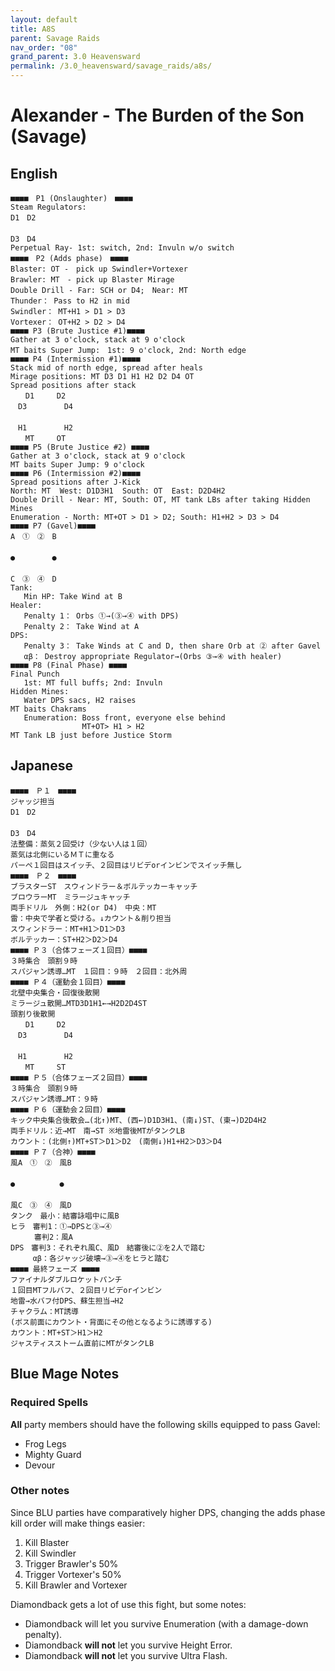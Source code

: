 ```yaml
---
layout: default
title: A8S
parent: Savage Raids
nav_order: "08"
grand_parent: 3.0 Heavensward
permalink: /3.0_heavensward/savage_raids/a8s/
---
```


# Alexander - The Burden of the Son (Savage)

## English
```
■■■■　P1 (Onslaughter)　■■■■
Steam Regulators:
D1　D2
　
D3　D4
Perpetual Ray- 1st: switch, 2nd: Invuln w/o switch
■■■■　P2 (Adds phase)　■■■■
Blaster: OT -　pick up Swindler+Vortexer
Brawler: MT　- pick up Blaster Mirage
Double Drill - Far: SCH or D4;　Near: MT
Thunder： Pass to H2 in mid
Swindler： MT+H1 > D1 > D3
Vortexer： OT+H2 > D2 > D4
■■■■ P3 (Brute Justice #1)■■■■
Gather at 3 o'clock, stack at 9 o'clock
MT baits Super Jump:　1st: 9 o'clock, 2nd: North edge
■■■■ P4 (Intermission #1)■■■■
Stack mid of north edge, spread after heals
Mirage positions: MT D3 D1 H1 H2 D2 D4 OT
Spread positions after stack
　　D1　　　D2
　D3　　　　　D4
　
　H1　　　　　H2
　　MT　　　OT
■■■■ P5 (Brute Justice #2) ■■■■
Gather at 3 o'clock, stack at 9 o'clock
MT baits Super Jump: 9 o'clock
■■■■ P6 (Intermission #2)■■■■
Spread positions after J-Kick
North: MT  West: D1D3H1  South: OT  East: D2D4H2
Double Drill - Near: MT, South: OT, MT tank LBs after taking Hidden Mines
Enumeration - North: MT+OT > D1 > D2; South: H1+H2 > D3 > D4
■■■■ P7 (Gavel)■■■■
A　①　②　B
　
●　　　　　●
　
C　③　④　D
Tank:
   Min HP: Take Wind at B
Healer:
   Penalty 1： Orbs ①→(③→④ with DPS)
   Penalty 2： Take Wind at A
DPS:
   Penalty 3： Take Winds at C and D, then share Orb at ② after Gavel
   αβ： Destroy appropriate Regulator→(Orbs ③→④ with healer)
■■■■ P8 (Final Phase) ■■■■
Final Punch
   1st: MT full buffs; 2nd: Invuln
Hidden Mines: 
   Water DPS sacs, H2 raises
MT baits Chakrams
   Enumeration: Boss front, everyone else behind
                MT+OT> H1 > H2
MT Tank LB just before Justice Storm
```

## Japanese
```
■■■■　Ｐ１　■■■■
ジャッジ担当
D1　D2
　
D3　D4
法整備：蒸気２回受け（少ない人は１回）
蒸気は北側にいるＭＴに重なる
パーペ１回目はスイッチ、２回目はリビデorインビンでスイッチ無し
■■■■　Ｐ２　■■■■
ブラスターST　スウィンドラー＆ボルテッカーキャッチ
ブロウラーMT　ミラージュキャッチ
両手ドリル　外側：H2(or D4)　中央：MT
雷：中央で学者と受ける。↓カウント＆削り担当
スウィンドラー：MT+H1＞D1＞D3
ボルテッカー：ST+H2＞D2＞D4
■■■■ Ｐ３（合体フェーズ１回目）■■■■
３時集合　頭割９時　
スパジャン誘導…MT　１回目：９時　２回目：北外周
■■■■ Ｐ４（運動会１回目）■■■■
北壁中央集合・回復後散開
ミラージュ散開…MTD3D1H1←→H2D2D4ST
頭割り後散開
　　D1　　　D2
　D3　　　　　D4
　
　H1　　　　　H2
　　MT　　　ST
■■■■ Ｐ５（合体フェーズ２回目）■■■■
３時集合　頭割９時　
スパジャン誘導…MT：９時
■■■■ Ｐ６（運動会２回目）■■■■
キック中央集合後散会…(北↑)MT、(西←)D1D3H1、(南↓)ST、(東→)D2D4H2
両手ドリル：近→MT　南→ST ※地雷後MTがタンクLB
カウント：(北側↑)MT+ST＞D1＞D2　(南側↓)H1+H2＞D3＞D4
■■■■ Ｐ７（合神）■■■■
風A　①　②　風B
　
●　　　　　　●
　
風C　③　④　風D
タンク　最小：結審詠唱中に風B
ヒラ　審判1：①→DPSと③→④
　 　 審判2：風A
DPS　審判3：それぞれ風C、風D　結審後に②を2人で踏む
　　　αβ：各ジャッジ破壊→③→④をヒラと踏む
■■■■ 最終フェーズ ■■■■
ファイナルダブルロケットパンチ
１回目MTフルバフ、２回目リビデorインビン
地雷→水バフ付DPS、蘇生担当→H2
チャクラム：MT誘導
(ボス前面にカウント・背面にその他となるように誘導する)
カウント：MT+ST＞H1＞H2
ジャスティスストーム直前にMTがタンクLB
```

## Blue Mage Notes

### Required Spells
**All** party members should have the following skills equipped to pass Gavel:

- Frog Legs
- Mighty Guard
- Devour

### Other notes

Since BLU parties have comparatively higher DPS, changing the adds phase kill order will make things easier:

1. Kill Blaster
2. Kill Swindler
3. Trigger Brawler's 50%
4. Trigger Vortexer's 50%
5. Kill Brawler and Vortexer

Diamondback gets a lot of use this fight, but some notes:

- Diamondback will let you survive Enumeration (with a damage-down penalty).
- Diamondback **will not** let you survive Height Error.
- Diamondback **will not** let you survive Ultra Flash.